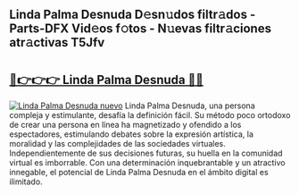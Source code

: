 ## Linda Palma Desnuda D𝚎sn𝚞dos filtr𝚊dos - Parts-DFX Vid𝚎os f𝚘tos - N𝚞evas filtr𝚊ciones atr𝚊ctivas T5Jfv

# <h2><a href="http://mb2k5fb.tromn.icu/?c=Linda+Palma+Desnuda">🔗👉👉👉 Linda Palma Desnuda 🔗🔗</a></h2>

[![Linda Palma Desnuda nuevo](https://i.imgur.com/pEAQMta.gif)](http://mb2k5fb.tromn.icu/?c=Linda+Palma+Desnuda)
Linda Palma Desnuda, una persona compleja y estimulante, desafía la definición fácil. Su método poco ortodoxo de crear una persona en línea ha magnetizado y ofendido a los espectadores, estimulando debates sobre la expresión artística, la moralidad y las complejidades de las sociedades virtuales. Independientemente de sus decisiones futuras, su huella en la comunidad virtual es imborrable. Con una determinación inquebrantable y un atractivo innegable, el potencial de Linda Palma Desnuda en el ámbito digital es ilimitado.
